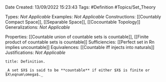 <div class="topSpace"></div>

Date Created: 13/09/2022 15:23:43
Tags: #Definition #Topics/Set_Theory

Types: _Not Applicable_
Examples: _Not Applicable_
Constructions: [[Countably Compact Space]], [[Separable Space]], [[Cocountable Topology]]
Generalizations: _Not Applicable_

Properties: [[Countable union of countable sets is countable]], [[Finite product of countable sets is countable]]
Sufficiencies: [[Perfect set in Rn implies uncountable]]
Equivalences: [[Countable iff injects into naturals]]
Justifications: _Not Applicable_

``` ad-Definition
title: Definition.

_A set $X$ is said to be **countable** if either $X$ is finite or $X\eqnum\omega$._

```

